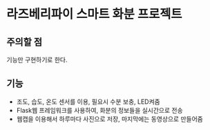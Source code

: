 # 라즈베리파이 스마트 화분 프로젝트
## 주의할 점
기능만 구현하기로 한다.

## 기능
+ 조도, 습도, 온도 센서를 이용, 필요시 수분 보충, LED켜줌
+ Flask웹 프레임워크를 사용하여, 화분의 정보들을 실시간으로 전송
+ 웹캡을 이용해서 하루마다 사진으로 저장, 마지막에는 동영상으로 만들어줌
